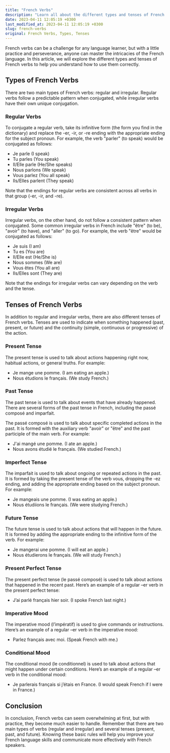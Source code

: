 ```yaml
---
title: "French Verbs"
description: "Learn all about the different types and tenses of French verbs, including regular and irregular verbs, as well as present, past, and future tenses."
date: 2023-04-11 12:05:19 +0300
last_modified_at: 2023-04-11 12:05:19 +0300
slug: french-verbs
original: French Verbs, Types, Tenses
---
```

French verbs can be a challenge for any language learner, but with a little practice and perseverance, anyone can master the intricacies of the French language. In this article, we will explore the different types and tenses of French verbs to help you understand how to use them correctly.

## Types of French Verbs

There are two main types of French verbs: regular and irregular. Regular verbs follow a predictable pattern when conjugated, while irregular verbs have their own unique conjugation. 

### Regular Verbs

To conjugate a regular verb, take its infinitive form (the form you find in the dictionary) and replace the -er, -ir, or -re ending with the appropriate ending for the subject pronoun. For example, the verb "parler" (to speak) would be conjugated as follows:

- Je parle (I speak)
- Tu parles (You speak)
- Il/Elle parle (He/She speaks)
- Nous parlons (We speak)
- Vous parlez (You all speak)
- Ils/Elles parlent (They speak)

Note that the endings for regular verbs are consistent across all verbs in that group (-er, -ir, and -re). 

### Irregular Verbs

Irregular verbs, on the other hand, do not follow a consistent pattern when conjugated. Some common irregular verbs in French include "être" (to be), "avoir" (to have), and "aller" (to go). For example, the verb "être" would be conjugated as follows:

- Je suis (I am)
- Tu es (You are)
- Il/Elle est (He/She is)
- Nous sommes (We are)
- Vous êtes (You all are)
- Ils/Elles sont (They are)

Note that the endings for irregular verbs can vary depending on the verb and the tense.

## Tenses of French Verbs

In addition to regular and irregular verbs, there are also different tenses of French verbs. Tenses are used to indicate when something happened (past, present, or future) and the continuity (simple, continuous or progressive) of the action. 

### Present Tense

The present tense is used to talk about actions happening right now, habitual actions, or general truths. For example:

- Je mange une pomme. (I am eating an apple.)
- Nous étudions le français. (We study French.)

### Past Tense

The past tense is used to talk about events that have already happened. There are several forms of the past tense in French, including the passé composé and imparfait. 

The passé composé is used to talk about specific completed actions in the past. It is formed with the auxiliary verb "avoir" or "être" and the past participle of the main verb. For example:

- J'ai mangé une pomme. (I ate an apple.)
- Nous avons étudié le français. (We studied French.)

### Imperfect Tense
The imparfait is used to talk about ongoing or repeated actions in the past. It is formed by taking the present tense of the verb vous, dropping the -ez ending, and adding the appropriate ending based on the subject pronoun. For example:

- Je mangeais une pomme. (I was eating an apple.)
- Nous étudiions le français. (We were studying French.)

### Future Tense

The future tense is used to talk about actions that will happen in the future. It is formed by adding the appropriate ending to the infinitive form of the verb. For example:

- Je mangerai une pomme. (I will eat an apple.)
- Nous étudierons le français. (We will study French.)

### Present Perfect Tense
The present perfect tense (le passé composé) is used to talk about actions that happened in the recent past. Here’s an example of a regular –er verb in the present perfect tense:

- J’ai parlé français hier soir. (I spoke French last night.)

### Imperative Mood
The imperative mood (l’impératif) is used to give commands or instructions. Here’s an example of a regular –er verb in the imperative mood:

- Parlez français avec moi. (Speak French with me.)

### Conditional Mood
The conditional mood (le conditionnel) is used to talk about actions that might happen under certain conditions. Here’s an example of a regular –er verb in the conditional mood:

- Je parlerais français si j’étais en France. (I would speak French if I were in France.)

## Conclusion

In conclusion, French verbs can seem overwhelming at first, but with practice, they become much easier to handle. Remember that there are two main types of verbs (regular and irregular) and several tenses (present, past, and future). Knowing these basic rules will help you improve your French language skills and communicate more effectively with French speakers.